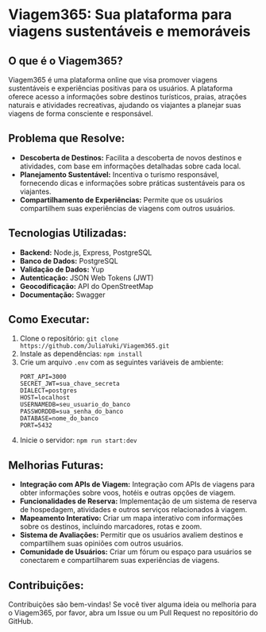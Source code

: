 # Viagem365: Sua plataforma para viagens sustentáveis e memoráveis

## O que é o Viagem365?
Viagem365 é uma plataforma online que visa promover viagens sustentáveis e experiências positivas para os usuários. A plataforma oferece acesso a informações sobre destinos turísticos, praias, atrações naturais e atividades recreativas, ajudando os viajantes a planejar suas viagens de forma consciente e responsável.

## Problema que Resolve:
- **Descoberta de Destinos:** Facilita a descoberta de novos destinos e atividades, com base em informações detalhadas sobre cada local.
- **Planejamento Sustentável:** Incentiva o turismo responsável, fornecendo dicas e informações sobre práticas sustentáveis para os viajantes.
- **Compartilhamento de Experiências:** Permite que os usuários compartilhem suas experiências de viagens com outros usuários.

## Tecnologias Utilizadas:
- **Backend:** Node.js, Express, PostgreSQL
- **Banco de Dados:** PostgreSQL
- **Validação de Dados:** Yup
- **Autenticação:** JSON Web Tokens (JWT)
- **Geocodificação:** API do OpenStreetMap
- **Documentação:** Swagger


## Como Executar:
1. Clone o repositório: `git clone https://github.com/JuliaYuki/Viagem365.git`
2. Instale as dependências: `npm install`
3. Crie um arquivo `.env` com as seguintes variáveis de ambiente:
    ```
    PORT_API=3000
    SECRET_JWT=sua_chave_secreta
    DIALECT=postgres
    HOST=localhost
    USERNAMEDB=seu_usuario_do_banco
    PASSWORDDB=sua_senha_do_banco
    DATABASE=nome_do_banco
    PORT=5432
    ```
4. Inicie o servidor: `npm run start:dev`

## Melhorias Futuras:
- **Integração com APIs de Viagem:** Integração com APIs de viagens para obter informações sobre voos, hotéis e outras opções de viagem.
- **Funcionalidades de Reserva:** Implementação de um sistema de reserva de hospedagem, atividades e outros serviços relacionados à viagem.
- **Mapeamento Interativo:** Criar um mapa interativo com informações sobre os destinos, incluindo marcadores, rotas e zoom.
- **Sistema de Avaliações:** Permitir que os usuários avaliem destinos e compartilhem suas opiniões com outros usuários.
- **Comunidade de Usuários:** Criar um fórum ou espaço para usuários se conectarem e compartilharem suas experiências de viagens.

## Contribuições:
Contribuições são bem-vindas! Se você tiver alguma ideia ou melhoria para o Viagem365, por favor, abra um Issue ou um Pull Request no repositório do GitHub.